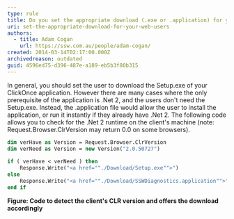 ```yaml
---
type: rule
title: Do you set the appropriate download (.exe or .application) for your web users?
uri: set-the-appropriate-download-for-your-web-users
authors:
  - title: Adam Cogan
    url: https://ssw.com.au/people/adam-cogan/
created: 2014-03-14T02:17:00.000Z
archivedreason: outdated
guid: 4596ed75-d396-487e-a189-eb5b3f80b315
---
```

In general, you should set the user to download the Setup.exe of your ClickOnce application. However there are many cases where the only prerequisite of the application is .Net 2, and the users don't need the Setup.exe. Instead, the .application file would allow the user to install the application, or run it instantly if they already have .Net 2. The following code allows you to check for the .Net 2 runtime on the client's machine (note: Request.Browser.ClrVersion may return 0.0 on some browsers).

<!--endintro-->

```vb 
dim verHave as Version = Request.Browser.ClrVersion
dim verNeed as Version = new Version("2.0.50727")
                                                                
if ( verHave < verNeed ) then
    Response.Write("<a href=""./Download/Setup.exe"">")
else
    Response.Write("<a href=""./Download/SSWDiagnostics.application"">")
end if
```
**Figure: Code to detect the client's CLR version and offers the download accordingly**   
